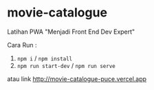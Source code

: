 # movie-catalogue
Latihan PWA "Menjadi Front End Dev Expert"

Cara Run :
1. `npm i` / `npm install`
2. `npm run start-dev` / `npm run serve`

atau link http://movie-catalogue-puce.vercel.app
